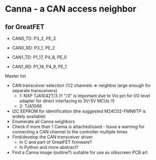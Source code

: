 # Canna - a CAN access neighbor
## for GreatFET

- CAN0_TD: P3_2, PE_3
- CAN0_RD: P3_1, PE_2

- CAN1_TD: P1_17, P4_8, PE_0
- CAN1_RD: P1_18, P4_9, PE_1

Master list
- CAN transceiver selection (1/2 channels => neighbor large enough for separate transceivers)
	- 1: NXP TJA1042T/3 (!! "/3" is important due to Vio pin for I/O level adapter for direct interfacing to 3V-5V MCUs !!)
	- 2: TJA1048
- I2C EEPROM for identification (the suggested M24C02-FMN6TP is widely available)
- Enumerate all Canna neighbors
- Check if more than 1 Canna is attached/used
		- Issue a warning for connecting a CAN channel to the controller multiple times
- Find/develop the CAN transceiver driver
	- In C and part of GreatFET firmware?
	- In Python and more abstract?
- Find a Canna image (outline?) suitable for use as silkscreen PCB art
